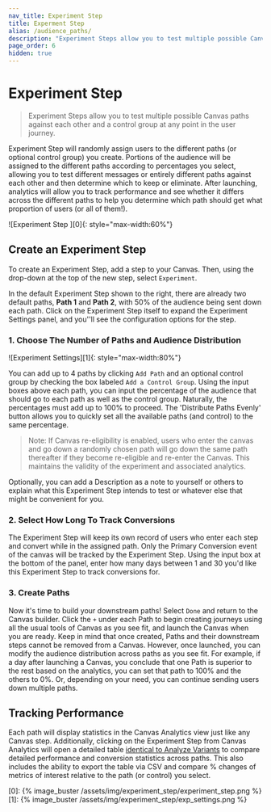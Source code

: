 ```yaml
---
nav_title: Experiment Step
title: Experment Step
alias: /audience_paths/
description: "Experiment Steps allow you to test multiple possible Canvas paths against each other and a control group at any point in the user journey."
page_order: 6
hidden: true
---
```


# Experiment Step

> Experiment Steps allow you to test multiple possible Canvas paths against each other and a control group at any point in the user journey.

Experiment Step will randomly assign users to the different paths (or optional control group) you create. Portions of the audience will be assigned to the different paths according to percentages you select, allowing you to test different messages or entirely different paths against each other and then determine which to keep or eliminate. After launching, analytics will allow you to track performance and see whether it differs across the different paths to help you determine which path should get what proportion of users (or all of them!).

![Experiment Step ][0]{: style="max-width:60%"}

## Create an Experiment Step

To create an Experiment Step, add a step to your Canvas. Then, using the drop-down at the top of the new step, select `Experiment`.

In the default Experiment Step shown to the right, there are already two default paths, __Path 1__ and __Path 2__, with 50% of the audience being sent down each path. Click on the Experiment Step itself to expand the Experiment Settings panel, and you''ll see the configuration options for the step. 

### 1. Choose The Number of Paths and Audience Distribution

![Experiment Settings][1]{: style="max-width:80%"}

You can add up to 4 paths by clicking `Add Path` and an optional control group by checking the box labeled `Add a Control Group`. Using the input boxes above each path, you can input the percentage of the audience that should go to each path as well as the control group. Naturally, the percentages must add up to 100% to proceed. The 'Distribute Paths Evenly' button allows you to quickly set all the available paths (and control) to the same percentage.

> Note: If Canvas re-eligibility is enabled, users who enter the canvas and go down a randomly chosen path will go down the same path thereafter if they become re-eligible and re-enter the Canvas. This maintains the validity of the experiment and associated analytics.

Optionally, you can add a Description as a note to yourself or others to explain what this Experiment Step intends to test or whatever else that might be convenient for you.

### 2. Select How Long To Track Conversions

The Experiment Step will keep its own record of users who enter each step and convert while in the assigned path. Only the Primary Conversion event of the canvas will be tracked by the Experiment Step. Using the input box at the bottom of the panel, enter how many days between 1 and 30 you'd like this Experiment Step to track conversions for.

### 3. Create Paths

Now it's time to build your downstream paths! Select `Done` and return to the Canvas builder.  Click the `+` under each Path to begin creating journeys using all the usual tools of Canvas as you see fit, and launch the Canvas when you are ready. Keep in mind that once created, Paths and their downstream steps cannot be removed from a Canvas. However, once launched, you can modify the audience distribution across paths as you see fit. For example, if a day after launching a Canvas, you conclude that one Path is superior to the rest based on the analytics, you can set that path to 100% and the others to 0%. Or, depending on your need, you can continue sending users down multiple paths.

## Tracking Performance

Each path will display statistics in the Canvas Analytics view just like any Canvas step. Additionally, clicking on the Experiment Step from Canvas Analytics will open a detailed table [identical to Analyze Variants](https://www.braze.com/docs/user_guide/engagement_tools/canvas/get_started/measuring_and_testing_with_canvas_analytics/#performance-breakdown-by-variant) to compare detailed performance and conversion statistics across paths. This also includes the ability to export the table via CSV and compare % changes of metrics of interest relative to the path (or control) you select.


[0]: {% image_buster /assets/img/experiment_step/experiment_step.png %}
[1]: {% image_buster /assets/img/experiment_step/exp_settings.png %}
